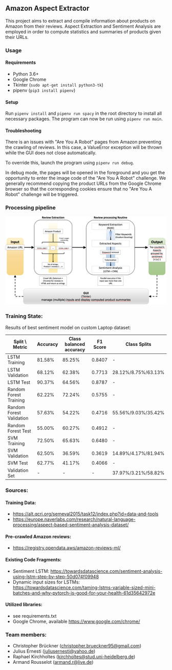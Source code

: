 ## Amazon Aspect Extractor

This project aims to extract and compile information about products on Amazon from their reviews.
Aspect Extraction and Sentiment Analysis are employed in order to compute statistics and summaries of products given their URLs.  

### Usage

#### Requirements
- Python 3.6+
- Google Chrome
- Tkinter (`sudo apt-get install python3-tk`)
- pipenv (`pip3 install pipenv`)

#### Setup
Run `pipenv install` and `pipenv run spacy` in the root directory to install all necessary packages. The program can now be run using `pipenv run main`.

#### Troubleshooting

There is an issues with "Are You A Robot" pages from Amazon preventing the crawling of reviews. In this case, a ValueError exception will be thrown while the GUI does not close automatically.

To override this, launch the program using `pipenv run debug`.

In debug mode, the pages will be opened in the foreground and you get the opportunity to enter the image code of the "Are You A Robot" challenge.
We generally recommend copying the product URLs from the Google Chrome browser so that the corresponding cookies ensure that no "Are You A Robot" challenge will be triggered.


### Processing pipeline

<img src="./milestone_01/Pipeline_final.png" alt="drawing" width="600rem"/>


### Training State:
Results of best sentiment model on custom Laptop dataset:

|Split \ Metric|Accuracy|Class balanced accuracy|F1 Score|Class Splits|
|--------------|--------|-----------------------|--------|------------|
|LSTM Training|81.58%|85.25%|0.8407|-|
|LSTM Validation|68.12%|62.38%|0.7713|28.12%/8.75%/63.13%|
|LSTM Test|90.37%|64.56%|0.8787|-|
|Random Forest Training|62.22%|72.24%|0.5755|-|
|Random Forest Validation|57.63%|54.22%|0.4716|55.56%/9.03%/35.42%|
|Random Forest Test|55.00%|60.27%|0.4912|-|
|SVM Training|72.50%|65.63%|0.6480|-|
|SVM Validation|62.50%|36.59%|0.3619|14.89%/4.17%/81.94%|
|SVM Test|62.77%|41.17%|0.4066|-|
|Validation Set|-|-|-|37.97%/3.21%/58.82%|


### Sources:

#### Training Data:
- https://alt.qcri.org/semeval2015/task12/index.php?id=data-and-tools
- https://europe.naverlabs.com/research/natural-language-processing/aspect-based-sentiment-analysis-dataset/

#### Pre-crawled  Amazon reviews:
- https://registry.opendata.aws/amazon-reviews-ml/


#### Existing Code Fragments:  
- Sentiment LSTM: https://towardsdatascience.com/sentiment-analysis-using-lstm-step-by-step-50d074f09948  
- Dynamic input sizes for LSTMs: https://towardsdatascience.com/taming-lstms-variable-sized-mini-batches-and-why-pytorch-is-good-for-your-health-61d35642972e  

#### Utilized libraries:
- see requirements.txt  
- Google Chrome, available https://www.google.com/chrome/


### Team members:  
- Christopher Brückner (christopher.brueckner95@gmail.com)
- Julius Ernesti (juliusernesti@yahoo.de)
- Raphael Kirchholtes (kirchholtes@stud.uni-heidelberg.de)
- Armand Rousselot (armand.r@live.de)
